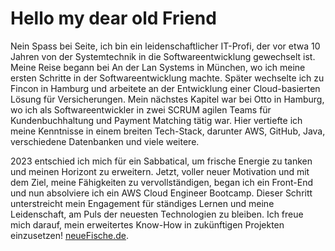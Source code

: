 # Hello my dear old Friend

Nein Spass bei Seite, ich bin ein leidenschaftlicher IT-Profi, der vor etwa 10 Jahren von der Systemtechnik in die Softwareentwicklung gewechselt ist. Meine Reise begann bei An der Lan Systems in München, wo ich meine ersten Schritte in der Softwareentwicklung machte. Später wechselte ich zu Fincon in Hamburg und arbeitete an der Entwicklung einer Cloud-basierten Lösung für Versicherungen. Mein nächstes Kapitel war bei Otto in Hamburg, wo ich als Softwareentwickler in zwei SCRUM agilen Teams für Kundenbuchhaltung und Payment Matching tätig war. Hier vertiefte ich meine Kenntnisse in einem breiten Tech-Stack, darunter AWS, GitHub, Java, verschiedene Datenbanken und viele weitere.

2023 entschied ich mich für ein Sabbatical, um frische Energie zu tanken und meinen Horizont zu erweitern. Jetzt, voller neuer Motivation und mit dem Ziel, meine Fähigkeiten zu vervollständigen, began ich ein Front-End und nun absolviere ich ein AWS Cloud Engineer Bootcamp. Dieser Schritt unterstreicht mein Engagement für ständiges Lernen und meine Leidenschaft, am Puls der neuesten Technologien zu bleiben. Ich freue mich darauf, mein erweitertes Know-How in zukünftigen Projekten einzusetzen! [neueFische.de](https://www.neuefische.de).
